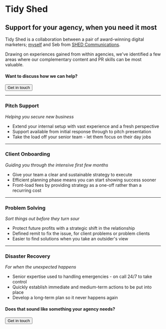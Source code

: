 # Tidy Shed

## Support for your agency, when you need it most

Tidy Shed is a collaboration between a pair of award-winning digital marketers; [myself](/about) and Seb from [SHED Communications](http://shedcomms.co).

Drawing on experiences gained from within agencies, we've identified a few areas where our complementary content and PR skills can be most valuable.

#### Want to discuss how we can help?

<a href="/contact"><button class="button">Get in touch</button></a>

---
### Pitch Support
_Helping you secure new business_

- Extend your internal setup with vast experience and a fresh perspective
- Support available from initial response through to pitch presentation
- Take the load off your senior team - let them focus on their day jobs

---
### Client Onboarding
_Guiding you through the intensive first few months_

- Give your team a clear and sustainable strategy to execute
- Efficient planning phase means you can start showing success sooner
- Front-load fees by providing strategy as a one-off rather than a recurring cost

---
### Problem Solving
_Sort things out before they turn sour_

- Protect future profits with a strategic shift in the relationship
- Defined remit to fix the issue, for client problems or problem clients
- Easier to find solutions when you take an outsider's view

---
### Disaster Recovery
_For when the unexpected happens_

- Senior expertise used to handling emergencies - on call 24/7 to take control
- Quickly establish immediate and medium-term actions to be put into place
- Develop a long-term plan so it never happens again

#### Does that sound like something your agency needs?

<a href="/contact"><button class="button">Get in touch</button></a>
